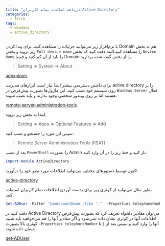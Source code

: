 ```yaml
---
title: "دریافت اطلاعات تمام کاربران Active Directory"
categories:
  - Trick
tags:
  - windows
  - active_directory
---
```


با نرم‌افزار زیر می‌توانید جزئیات را مشاهده کنید. برای پیدا کردن Domain هم به بخش زیر بروید و بخش `Full device name` را مشاهده کنید.البته دقت کنید که بخش `Device Name` را باید از آن کم کنید و فقط Domain را از بخش گفته شده بردارید.  

> Setting => System => About

[adexplorer](https://learn.microsoft.com/en-us/sysinternals/downloads/adexplorer)  

برای داشتن دسترسی بیشتر ابتدا نیاز است ابزارهای مدیریت active directory را بر روی سیستم خود نصب کنید. این ماژول‌ها بصورت پیش‌فرض در `Windows Server` فعال هستند اما بر روی ویندوز شخصی وجود ندارند و باید نصب شوند.  

[remote-server-administration-tools](https://learn.microsoft.com/en-US/troubleshoot/windows-server/system-management-components/remote-server-administration-tools)  

ابتدا به بخش زیر بروید:  

> Setting => Apps => Optional Features => Add

سپس این مورد را جستجو و نصب کنید:  

> Remote Server Administration Tools (RSAT)

بعد از نصب `PowerShell` را بصورت Admin باز کنید و خط زیر را در آن وارد کنید:  

```powershell
import-module ActiveDirectory
```

اکنون توسط دستور‌های مختلف می‌توانید اطلاعات مورد نظر خود را درآورید.  

[active-directory](https://learn.microsoft.com/en-us/powershell/module/activedirectory/?view=windowsserver2022-ps)  

بطور مثال می‌توانید از کوئری زیر برای بدست آوردن اطلاعات تمام کاربران استفاده کنید.  

```powershell
Get-ADUser -Filter 'SamAccountName -like "."' -Properties telephoneNumber,mobile,MobilePhone | Format-Table Name,SamAccountName,UserPrincipalName,telephoneNumber,mobile,MobilePhone -A
```

دقت کنید در Active Directory می‌توان مقادیر دلخواه تعریف کرد که بصورت پیش‌فرض اطلاعات آنها در کوئری نشان داده نمی‌شود و اگر مقادیر آنها را هم می‌خواهید باید شبیه کوئری بالا بصورت `-Properties telephoneNumber` آنها را وارد کنید و سپس بعد از `|` تا نشان داده شوند.  

[get-ADUser](https://learn.microsoft.com/en-us/powershell/module/activedirectory/get-aduser?view=windowsserver2022-ps)  